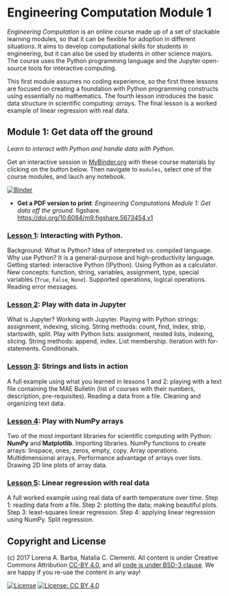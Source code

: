 # Engineering Computation Module 1

_Engineering Computation_ is an online course made up of a set of stackable learning modules, so that it can be flexible for adoption in different situations.
It aims to develop computational skills for students in engineering, but it can also be used by students in other science majors.
The course uses the Python programming language and the Jupyter open-source tools for interactive computing.

This first module assumes no coding experience, so the first three lessons are focused on creating a foundation with Python programming constructs using essentially no mathematics. The fourth lesson introduces the basic data structure in scientific computing: _arrays_. The final lesson is a worked example of linear regression with real data.

## Module 1: Get data off the ground

_Learn to interact with Python and handle data with Python._

Get an interactive session in [MyBinder.org](https://mybinder.org/) with these course materials by clicking on the button below.
Then navigate to `modules`, select one of the course modules, and lauch any notebook.

 [![Binder](https://mybinder.org/badge.svg)](https://mybinder.org/v2/gh/engineersCode/EngComp1_offtheground/master)

* **Get a PDF version to print**: _Engineering Computations Module 1: Get data off the ground._ figshare. https://doi.org/10.6084/m9.figshare.5673454.v1

### [Lesson 1](http://go.gwu.edu/engcomp1lesson1): Interacting with Python.

Background: What is Python? Idea of interpreted vs. compiled language. Why use Python? It is a general-purpose and high-productivity language.
Getting started: interactive Python (IPython).
Using Python as a calculator.
New concepts: function, string, variables, assignment, type, special variables (`True`, `False`, `None`).
Supported operations, logical operations. Reading error messages.


### [Lesson 2](http://go.gwu.edu/engcomp1lesson2): Play with data in Jupyter

What is Jupyter? Working with Jupyter. Playing with Python strings: assignment, indexing, slicing. String methods: count, find, index, strip, startswith, split. Play with Python lists: assignment, nested lists, indexing, slicing. String methods: append, index. List membership. Iteration with for-statements. Conditionals.

### [Lesson 3](http://go.gwu.edu/engcomp1lesson3): Strings and lists in action 

A full example using what you learned in lessons 1 and 2: playing with a text file containing the MAE Bulletin (list of courses with their numbers, description, pre-requisites). Reading a data from a file. Cleaning and organizing text data. 

### [Lesson 4](http://go.gwu.edu/engcomp1lesson4): Play with NumPy arrays

Two of the most important libraries for scientific computing with Python: **NumPy** and **Matplotlib**. Importing libraries. NumPy functions to create arrays: linspace, ones, zeros, empty, copy. Array operations. Multidimensional arrays. Performance advantage of arrays over lists. Drawing 2D line plots of array data.

### [Lesson 5](http://go.gwu.edu/engcomp1lesson5): Linear regression with real data

A full worked example using real data of earth temperature over time. Step 1: reading data from a file. Step 2: plotting the data; making beautiful plots. Step 3: least-squares linear regression. Step 4: applying linear regression using NumPy. Split regression.

## Copyright and License

(c) 2017 Lorena A. Barba, Natalia C. Clementi. All content is under Creative Commons Attribution [CC-BY 4.0](https://creativecommons.org/licenses/by/4.0/legalcode.txt), and all [code is under BSD-3 clause](https://github.com/engineersCode/EngComp/blob/master/LICENSE). We are happy if you re-use the content in any way!

[![License](https://img.shields.io/badge/License-BSD%203--Clause-blue.svg)](https://opensource.org/licenses/BSD-3-Clause) [![License: CC BY 4.0](https://img.shields.io/badge/License-CC%20BY%204.0-lightgrey.svg)](https://creativecommons.org/licenses/by/4.0/)
